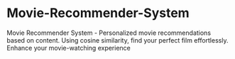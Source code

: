 # Movie-Recommender-System
Movie Recommender System - Personalized movie recommendations based on content. Using cosine similarity, find your perfect film effortlessly. Enhance your movie-watching experience
